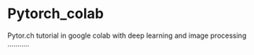 # Pytorch_colab
Pytor.ch tutorial in google colab with deep learning and image processing ...........

